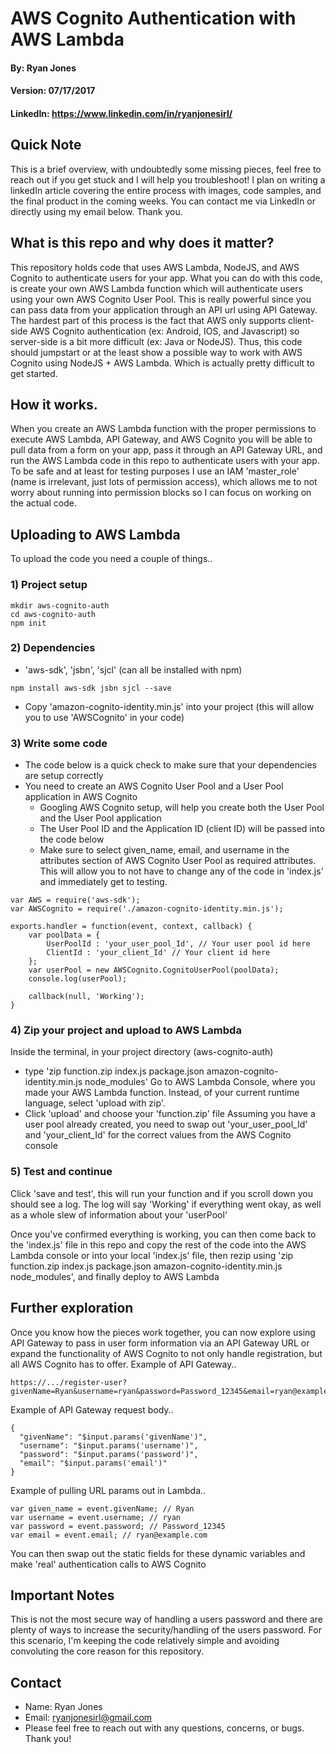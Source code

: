 # AWS Cognito Authentication with AWS Lambda

#### By: Ryan Jones
#### Version: 07/17/2017
#### LinkedIn: https://www.linkedin.com/in/ryanjonesirl/

## Quick Note
This is a brief overview, with undoubtedly some missing pieces, feel free to reach out if you get stuck and I will help you troubleshoot! I plan on writing a linkedIn article covering the entire process with images, code samples, and the final product in the coming weeks. You can contact me via LinkedIn or directly using my email below. Thank you.

## What is this repo and why does it matter?
This repository holds code that uses AWS Lambda, NodeJS, and AWS Cognito to authenticate users for your app. What you can do with this code, is create your own AWS Lambda function which will authenticate users using your own AWS Cognito User Pool. This is really powerful since you can pass data from your application through an API url using API Gateway. The hardest part of this process is the fact that AWS only supports client-side AWS Cognito authentication (ex: Android, IOS, and Javascript) so server-side is a bit more difficult (ex: Java or NodeJS). Thus, this code should jumpstart or at the least show a possible way to work with AWS Cognito using NodeJS + AWS Lambda. Which is actually pretty difficult to get started.


## How it works.
When you create an AWS Lambda function with the proper permissions to execute AWS Lambda, API Gateway, and AWS Cognito you will be able to pull data from a form on your app, pass it through an API Gateway URL, and run the AWS Lambda code in this repo to authenticate users with your app. To be safe and at least for testing purposes I use an IAM 'master_role' (name is irrelevant, just lots of permission access), which allows me to not worry about running into permission blocks so I can focus on working on the actual code.

## Uploading to AWS Lambda
To upload the code you need a couple of things..

### 1) Project setup
```
mkdir aws-cognito-auth
cd aws-cognito-auth
npm init
```

### 2) Dependencies
  * 'aws-sdk', 'jsbn', 'sjcl' (can all be installed with npm)
```
npm install aws-sdk jsbn sjcl --save
```
  * Copy 'amazon-cognito-identity.min.js' into your project (this will allow you to use 'AWSCognito' in your code)

### 3) Write some code
  * The code below is a quick check to make sure that your dependencies are setup correctly
  * You need to create an AWS Cognito User Pool and a User Pool application in AWS Cognito
    * Googling AWS Cognito setup, will help you create both the User Pool and the User Pool application
    * The User Pool ID and the Application ID (client ID) will be passed into the code below
    * Make sure to select given_name, email, and username in the attributes section of AWS Cognito User Pool as required attributes. This will allow you to not have to change any of the code in 'index.js' and immediately get to testing.

```
var AWS = require('aws-sdk');
var AWSCognito = require('./amazon-cognito-identity.min.js');

exports.handler = function(event, context, callback) {
    var poolData = {
        UserPoolId : 'your_user_pool_Id', // Your user pool id here
        ClientId : 'your_client_Id' // Your client id here
    };
    var userPool = new AWSCognito.CognitoUserPool(poolData);
    console.log(userPool);

    callback(null, 'Working');
}
```

### 4) Zip your project and upload to AWS Lambda
Inside the terminal, in your project directory (aws-cognito-auth)
  * type 'zip function.zip index.js package.json amazon-cognito-identity.min.js node_modules'
Go to AWS Lambda Console, where you made your AWS Lambda function. Instead, of your current runtime language, select 'upload with zip'.
  * Click 'upload' and choose your 'function.zip' file
Assuming you have a user pool already created, you need to swap out 'your_user_pool_Id' and 'your_client_Id' for the correct values from the AWS Cognito console

### 5) Test and continue
Click 'save and test', this will run your function and if you scroll down you should see a log. The log will say 'Working' if everything went okay, as well as a whole slew of information about your 'userPool'

Once you've confirmed everything is working, you can then come back to the 'index.js' file in this repo and copy the rest of the code into the AWS Lambda console or into your local 'index.js' file, then rezip using 'zip function.zip index.js package.json amazon-cognito-identity.min.js node_modules', and finally deploy to AWS Lambda

## Further exploration
Once you know how the pieces work together, you can now explore using API Gateway to pass in user form information via an API Gateway URL or expand the functionality of AWS Cognito to not only handle registration, but all AWS Cognito has to offer.
Example of API Gateway..
```
https://.../register-user?givenName=Ryan&username=ryan&password=Password_12345&email=ryan@example.com
```
Example of API Gateway request body..
```
{
  "givenName": "$input.params('givenName')",
  "username": "$input.params('username')",
  "password": "$input.params('password')",
  "email": "$input.params('email')"
}
```
Example of pulling URL params out in Lambda..
```
var given_name = event.givenName; // Ryan
var username = event.username; // ryan
var password = event.password; // Password_12345
var email = event.email; // ryan@example.com
```
You can then swap out the static fields for these dynamic variables and make 'real' authentication calls to AWS Cognito

## Important Notes
This is not the most secure way of handling a users password and there are plenty of ways to increase the security/handling of the users password. For this scenario, I'm keeping the code relatively simple and avoiding convoluting the core reason for this repository.

## Contact
* Name: Ryan Jones
* Email: ryanjonesirl@gmail.com
* Please feel free to reach out with any questions, concerns, or bugs. Thank you!
